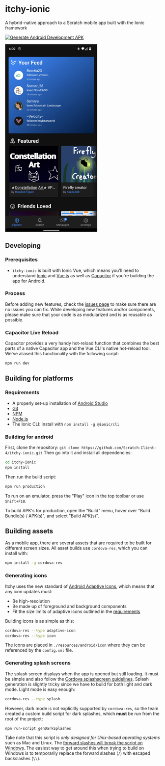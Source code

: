 # itchy-ionic
A hybrid-native approach to a Scratch mobile app built with the Ionic framework

[![Generate Android Development APK](https://github.com/Scratch-Client-4/itchy-ionic/actions/workflows/android-debug.yml/badge.svg)](https://github.com/Scratch-Client-4/itchy-ionic/actions/workflows/android-debug.yml)

<img src="docs/Screenshot_latest.png" alt="screenshot of Itchy" width="300px">

## Developing

### Prerequisites

- `itchy-ionic` is built with Ionic Vue, which means you'll need to understand [Ionic](https://ionicframework.com/docs/vue/overview) and [Vue.js](https://vuejs.org) as well as [Capacitor](https://capacitorjs.com/) if you're building the app for Android.

### Process

Before adding new features, check the [issues page](https://github.com/scratch-client-4/itchy-ionic) to make sure there are no issues you can fix. While developing new features and/or components, please make sure that your code is as modularized and is as reusable as possible.

### Capacitor Live Reload

Capacitor provides a very handy hot-reload function that combines the best parts of a native Capacitor app and the Vue CLI's native hot-reload tool. We've aliased this functionality with the following script:

```bash
npm run dev
```

## Building for platforms

### Requirements

- A properly set-up installation of [Android Studio](https://developer.android.com/studio)
- [Git](https://git-scm.com/)
- [NPM](https://www.npmjs.com/)
- [Node.js](https://nodejs.org/)
- The Ionic CLI: install with `npm install -g @ionic/cli`

### Building for android

First, clone the repository:
`git clone https://github.com/Scratch-Client-4/itchy-ionic.git`
Then go into it and install all dependencies:

```bash
cd itchy-ionic
npm install
```

Then run the build script:

```bash
npm run production
```

To run on an emulator, press the "Play" icon in the top toolbar or use `Shift+F10`.

To build APK's for production, open the "Build" menu, hover over "Build Bundle(s) / APK(s)", and select "Build APK(s)".

## Building assets

As a mobile app, there are several assets that are required to be built for different screen sizes. All asset builds use `cordova-res`, which you can install with:

```bash
npm install -g cordova-res
```

### Generating icons

Itchy uses the new standard of [Android Adaptive Icons](https://developer.android.com/guide/practices/ui_guidelines/icon_design_adaptive), which means that any icon updates must:

- Be high-resolution
- Be made up of foreground and background components
- Fit the size limits of adaptive icons outlined in the [requirements](https://developer.android.com/guide/practices/ui_guidelines/icon_design_adaptive)

Building icons is as simple as this:

```bash
cordova-res --type adaptive-icon
cordova-res --type icon
```

The icons are placed in `./resources/android/icon` where they can be referenced by the `config.xml` file.

### Generating splash screens

The splash screen displays when the app is opened but still loading. It must be simple and also follow the [Cordova splashscreen guidelines](https://cordova.apache.org/docs/en/latest/reference/cordova-plugin-splashscreen/). Splash generation is slightly tricky since we have to build for both light and dark mode. Light mode is easy enough:

```bash
cordova-res --type splash
```

However, dark mode is not explicitly supported by `cordova-res`, so the team created a custom build script for dark splashes, which **must** be run from the root of the project:

```bash
npm run-script genDarkSplashes
```

Take note that this script is _only designed for Unix-based operating systems_ such as Mac and Linux. The [forward slashes will break the script on Windows](https://www.howtogeek.com/181774/why-windows-uses-backslashes-and-everything-else-uses-forward-slashes/). The easiest way to get around this when trying to build on Windows is to temporarily replace the forward slashes (`/`) with escaped backslashes (`\\`).
